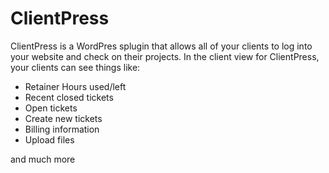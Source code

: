 # ClientPress
ClientPress is a WordPres splugin that allows all of your clients to log into your website and check on their projects. In the client view for ClientPress, your clients can see things like:
- Retainer Hours used/left
- Recent closed tickets
- Open tickets
- Create new tickets
- Billing information
- Upload files

and much more
